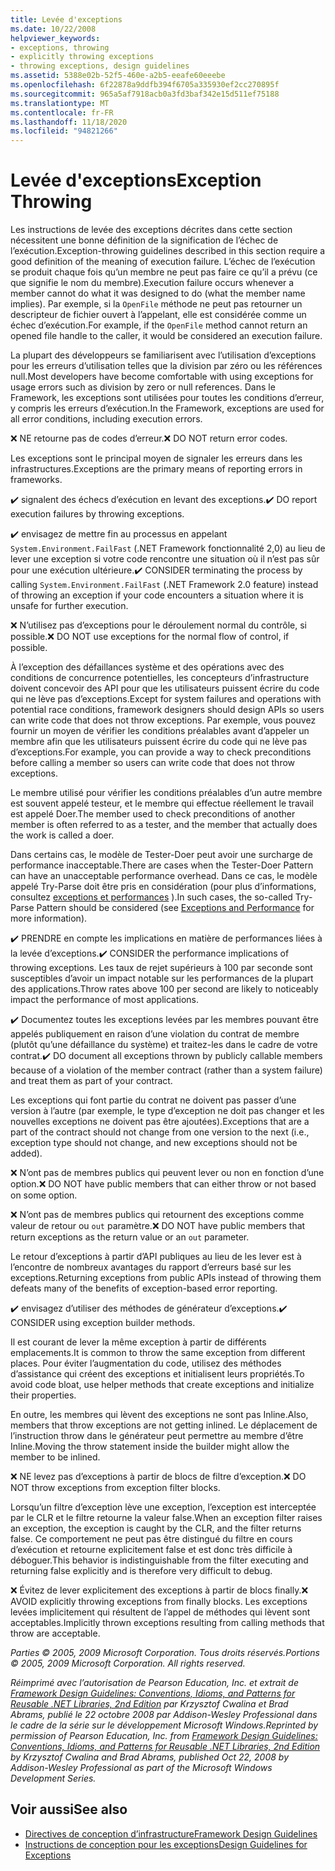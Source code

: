 ```yaml
---
title: Levée d'exceptions
ms.date: 10/22/2008
helpviewer_keywords:
- exceptions, throwing
- explicitly throwing exceptions
- throwing exceptions, design guidelines
ms.assetid: 5388e02b-52f5-460e-a2b5-eeafe60eeebe
ms.openlocfilehash: 6f22878a9ddfb394f6705a335930ef2cc270895f
ms.sourcegitcommit: 965a5af7918acb0a3fd3baf342e15d511ef75188
ms.translationtype: MT
ms.contentlocale: fr-FR
ms.lasthandoff: 11/18/2020
ms.locfileid: "94821266"
---
```

# <a name="exception-throwing"></a><span data-ttu-id="3c5c2-102">Levée d'exceptions</span><span class="sxs-lookup"><span data-stu-id="3c5c2-102">Exception Throwing</span></span>
<span data-ttu-id="3c5c2-103">Les instructions de levée des exceptions décrites dans cette section nécessitent une bonne définition de la signification de l’échec de l’exécution.</span><span class="sxs-lookup"><span data-stu-id="3c5c2-103">Exception-throwing guidelines described in this section require a good definition of the meaning of execution failure.</span></span> <span data-ttu-id="3c5c2-104">L’échec de l’exécution se produit chaque fois qu’un membre ne peut pas faire ce qu’il a prévu (ce que signifie le nom du membre).</span><span class="sxs-lookup"><span data-stu-id="3c5c2-104">Execution failure occurs whenever a member cannot do what it was designed to do (what the member name implies).</span></span> <span data-ttu-id="3c5c2-105">Par exemple, si la `OpenFile` méthode ne peut pas retourner un descripteur de fichier ouvert à l’appelant, elle est considérée comme un échec d’exécution.</span><span class="sxs-lookup"><span data-stu-id="3c5c2-105">For example, if the `OpenFile` method cannot return an opened file handle to the caller, it would be considered an execution failure.</span></span>

 <span data-ttu-id="3c5c2-106">La plupart des développeurs se familiarisent avec l’utilisation d’exceptions pour les erreurs d’utilisation telles que la division par zéro ou les références null.</span><span class="sxs-lookup"><span data-stu-id="3c5c2-106">Most developers have become comfortable with using exceptions for usage errors such as division by zero or null references.</span></span> <span data-ttu-id="3c5c2-107">Dans le Framework, les exceptions sont utilisées pour toutes les conditions d’erreur, y compris les erreurs d’exécution.</span><span class="sxs-lookup"><span data-stu-id="3c5c2-107">In the Framework, exceptions are used for all error conditions, including execution errors.</span></span>

 <span data-ttu-id="3c5c2-108">❌ NE retourne pas de codes d’erreur.</span><span class="sxs-lookup"><span data-stu-id="3c5c2-108">❌ DO NOT return error codes.</span></span>

 <span data-ttu-id="3c5c2-109">Les exceptions sont le principal moyen de signaler les erreurs dans les infrastructures.</span><span class="sxs-lookup"><span data-stu-id="3c5c2-109">Exceptions are the primary means of reporting errors in frameworks.</span></span>

 <span data-ttu-id="3c5c2-110">✔️ signalent des échecs d’exécution en levant des exceptions.</span><span class="sxs-lookup"><span data-stu-id="3c5c2-110">✔️ DO report execution failures by throwing exceptions.</span></span>

 <span data-ttu-id="3c5c2-111">✔️ envisagez de mettre fin au processus en appelant `System.Environment.FailFast` (.NET Framework fonctionnalité 2,0) au lieu de lever une exception si votre code rencontre une situation où il n’est pas sûr pour une exécution ultérieure.</span><span class="sxs-lookup"><span data-stu-id="3c5c2-111">✔️ CONSIDER terminating the process by calling `System.Environment.FailFast` (.NET Framework 2.0 feature) instead of throwing an exception if your code encounters a situation where it is unsafe for further execution.</span></span>

 <span data-ttu-id="3c5c2-112">❌ N’utilisez pas d’exceptions pour le déroulement normal du contrôle, si possible.</span><span class="sxs-lookup"><span data-stu-id="3c5c2-112">❌ DO NOT use exceptions for the normal flow of control, if possible.</span></span>

 <span data-ttu-id="3c5c2-113">À l’exception des défaillances système et des opérations avec des conditions de concurrence potentielles, les concepteurs d’infrastructure doivent concevoir des API pour que les utilisateurs puissent écrire du code qui ne lève pas d’exceptions.</span><span class="sxs-lookup"><span data-stu-id="3c5c2-113">Except for system failures and operations with potential race conditions, framework designers should design APIs so users can write code that does not throw exceptions.</span></span> <span data-ttu-id="3c5c2-114">Par exemple, vous pouvez fournir un moyen de vérifier les conditions préalables avant d’appeler un membre afin que les utilisateurs puissent écrire du code qui ne lève pas d’exceptions.</span><span class="sxs-lookup"><span data-stu-id="3c5c2-114">For example, you can provide a way to check preconditions before calling a member so users can write code that does not throw exceptions.</span></span>

 <span data-ttu-id="3c5c2-115">Le membre utilisé pour vérifier les conditions préalables d’un autre membre est souvent appelé testeur, et le membre qui effectue réellement le travail est appelé Doer.</span><span class="sxs-lookup"><span data-stu-id="3c5c2-115">The member used to check preconditions of another member is often referred to as a tester, and the member that actually does the work is called a doer.</span></span>

 <span data-ttu-id="3c5c2-116">Dans certains cas, le modèle de Tester-Doer peut avoir une surcharge de performance inacceptable.</span><span class="sxs-lookup"><span data-stu-id="3c5c2-116">There are cases when the Tester-Doer Pattern can have an unacceptable performance overhead.</span></span> <span data-ttu-id="3c5c2-117">Dans ce cas, le modèle appelé Try-Parse doit être pris en considération (pour plus d’informations, consultez [exceptions et performances](exceptions-and-performance.md) ).</span><span class="sxs-lookup"><span data-stu-id="3c5c2-117">In such cases, the so-called Try-Parse Pattern should be considered (see [Exceptions and Performance](exceptions-and-performance.md) for more information).</span></span>

 <span data-ttu-id="3c5c2-118">✔️ PRENDRE en compte les implications en matière de performances liées à la levée d’exceptions.</span><span class="sxs-lookup"><span data-stu-id="3c5c2-118">✔️ CONSIDER the performance implications of throwing exceptions.</span></span> <span data-ttu-id="3c5c2-119">Les taux de rejet supérieurs à 100 par seconde sont susceptibles d’avoir un impact notable sur les performances de la plupart des applications.</span><span class="sxs-lookup"><span data-stu-id="3c5c2-119">Throw rates above 100 per second are likely to noticeably impact the performance of most applications.</span></span>

 <span data-ttu-id="3c5c2-120">✔️ Documentez toutes les exceptions levées par les membres pouvant être appelés publiquement en raison d’une violation du contrat de membre (plutôt qu’une défaillance du système) et traitez-les dans le cadre de votre contrat.</span><span class="sxs-lookup"><span data-stu-id="3c5c2-120">✔️ DO document all exceptions thrown by publicly callable members because of a violation of the member contract (rather than a system failure) and treat them as part of your contract.</span></span>

 <span data-ttu-id="3c5c2-121">Les exceptions qui font partie du contrat ne doivent pas passer d’une version à l’autre (par exemple, le type d’exception ne doit pas changer et les nouvelles exceptions ne doivent pas être ajoutées).</span><span class="sxs-lookup"><span data-stu-id="3c5c2-121">Exceptions that are a part of the contract should not change from one version to the next (i.e., exception type should not change, and new exceptions should not be added).</span></span>

 <span data-ttu-id="3c5c2-122">❌ N’ont pas de membres publics qui peuvent lever ou non en fonction d’une option.</span><span class="sxs-lookup"><span data-stu-id="3c5c2-122">❌ DO NOT have public members that can either throw or not based on some option.</span></span>

 <span data-ttu-id="3c5c2-123">❌ N’ont pas de membres publics qui retournent des exceptions comme valeur de retour ou `out` paramètre.</span><span class="sxs-lookup"><span data-stu-id="3c5c2-123">❌ DO NOT have public members that return exceptions as the return value or an `out` parameter.</span></span>

 <span data-ttu-id="3c5c2-124">Le retour d’exceptions à partir d’API publiques au lieu de les lever est à l’encontre de nombreux avantages du rapport d’erreurs basé sur les exceptions.</span><span class="sxs-lookup"><span data-stu-id="3c5c2-124">Returning exceptions from public APIs instead of throwing them defeats many of the benefits of exception-based error reporting.</span></span>

 <span data-ttu-id="3c5c2-125">✔️ envisagez d’utiliser des méthodes de générateur d’exceptions.</span><span class="sxs-lookup"><span data-stu-id="3c5c2-125">✔️ CONSIDER using exception builder methods.</span></span>

 <span data-ttu-id="3c5c2-126">Il est courant de lever la même exception à partir de différents emplacements.</span><span class="sxs-lookup"><span data-stu-id="3c5c2-126">It is common to throw the same exception from different places.</span></span> <span data-ttu-id="3c5c2-127">Pour éviter l’augmentation du code, utilisez des méthodes d’assistance qui créent des exceptions et initialisent leurs propriétés.</span><span class="sxs-lookup"><span data-stu-id="3c5c2-127">To avoid code bloat, use helper methods that create exceptions and initialize their properties.</span></span>

 <span data-ttu-id="3c5c2-128">En outre, les membres qui lèvent des exceptions ne sont pas Inline.</span><span class="sxs-lookup"><span data-stu-id="3c5c2-128">Also, members that throw exceptions are not getting inlined.</span></span> <span data-ttu-id="3c5c2-129">Le déplacement de l’instruction throw dans le générateur peut permettre au membre d’être Inline.</span><span class="sxs-lookup"><span data-stu-id="3c5c2-129">Moving the throw statement inside the builder might allow the member to be inlined.</span></span>

 <span data-ttu-id="3c5c2-130">❌ NE levez pas d’exceptions à partir de blocs de filtre d’exception.</span><span class="sxs-lookup"><span data-stu-id="3c5c2-130">❌ DO NOT throw exceptions from exception filter blocks.</span></span>

 <span data-ttu-id="3c5c2-131">Lorsqu’un filtre d’exception lève une exception, l’exception est interceptée par le CLR et le filtre retourne la valeur false.</span><span class="sxs-lookup"><span data-stu-id="3c5c2-131">When an exception filter raises an exception, the exception is caught by the CLR, and the filter returns false.</span></span> <span data-ttu-id="3c5c2-132">Ce comportement ne peut pas être distingué du filtre en cours d’exécution et retourne explicitement false et est donc très difficile à déboguer.</span><span class="sxs-lookup"><span data-stu-id="3c5c2-132">This behavior is indistinguishable from the filter executing and returning false explicitly and is therefore very difficult to debug.</span></span>

 <span data-ttu-id="3c5c2-133">❌ Évitez de lever explicitement des exceptions à partir de blocs finally.</span><span class="sxs-lookup"><span data-stu-id="3c5c2-133">❌ AVOID explicitly throwing exceptions from finally blocks.</span></span> <span data-ttu-id="3c5c2-134">Les exceptions levées implicitement qui résultent de l’appel de méthodes qui lèvent sont acceptables.</span><span class="sxs-lookup"><span data-stu-id="3c5c2-134">Implicitly thrown exceptions resulting from calling methods that throw are acceptable.</span></span>

 <span data-ttu-id="3c5c2-135">*Parties © 2005, 2009 Microsoft Corporation. Tous droits réservés.*</span><span class="sxs-lookup"><span data-stu-id="3c5c2-135">*Portions © 2005, 2009 Microsoft Corporation. All rights reserved.*</span></span>

 <span data-ttu-id="3c5c2-136">*Réimprimé avec l’autorisation de Pearson Education, Inc. et extrait de [Framework Design Guidelines: Conventions, Idioms, and Patterns for Reusable .NET Libraries, 2nd Edition](https://www.informit.com/store/framework-design-guidelines-conventions-idioms-and-9780321545619) par Krzysztof Cwalina et Brad Abrams, publié le 22 octobre 2008 par Addison-Wesley Professional dans le cadre de la série sur le développement Microsoft Windows.*</span><span class="sxs-lookup"><span data-stu-id="3c5c2-136">*Reprinted by permission of Pearson Education, Inc. from [Framework Design Guidelines: Conventions, Idioms, and Patterns for Reusable .NET Libraries, 2nd Edition](https://www.informit.com/store/framework-design-guidelines-conventions-idioms-and-9780321545619) by Krzysztof Cwalina and Brad Abrams, published Oct 22, 2008 by Addison-Wesley Professional as part of the Microsoft Windows Development Series.*</span></span>

## <a name="see-also"></a><span data-ttu-id="3c5c2-137">Voir aussi</span><span class="sxs-lookup"><span data-stu-id="3c5c2-137">See also</span></span>

- [<span data-ttu-id="3c5c2-138">Directives de conception d’infrastructure</span><span class="sxs-lookup"><span data-stu-id="3c5c2-138">Framework Design Guidelines</span></span>](index.md)
- [<span data-ttu-id="3c5c2-139">Instructions de conception pour les exceptions</span><span class="sxs-lookup"><span data-stu-id="3c5c2-139">Design Guidelines for Exceptions</span></span>](exceptions.md)
